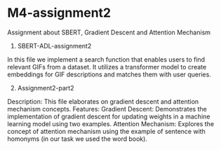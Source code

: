 # M4-assignment2
Assignment about SBERT, Gradient Descent and Attention Mechanism


1. SBERT-ADL-assignment2

In this file we implement a search function that enables users to find relevant GIFs from a dataset.
It utilizes a transformer model to create embeddings for GIF descriptions and matches them with user queries.


2. Assignment2-part2

Description:
This file elaborates on gradient descent and attention mechanism concepts.
Features:
Gradient Descent: Demonstrates the implementation of gradient descent for updating weights in a machine learning model using two examples.
Attention Mechanism: Explores the concept of attention mechanism using the example of sentence with homonyms (in our task we used the word book).

